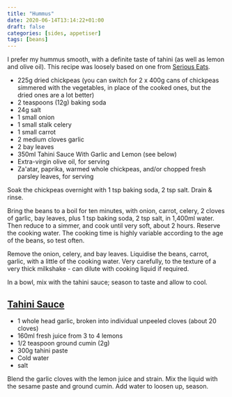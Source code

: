 ```yaml
---
title: "Hummus"
date: 2020-06-14T13:14:22+01:00
draft: false
categories: [sides, appetiser]
tags: [beans]
---
```


I prefer my hummus smooth, with a definite taste of tahini (as well as lemon and olive oil).  This recipe was loosely based on one from [Serious Eats](http://www.seriouseats.com/recipes/2016/03/israeli-style-extra-smooth-hummus-recipe.html).

- 225g dried chickpeas (you can switch for 2 x 400g cans of chickpeas simmered with the vegetables, in place of the cooked ones, but the dried ones are a lot better)
- 2 teaspoons (12g) baking soda
- 24g salt
- 1 small onion
- 1 small stalk celery
- 1 small carrot
- 2 medium cloves garlic
- 2 bay leaves
- 350ml Tahini Sauce With Garlic and Lemon (see below)
- Extra-virgin olive oil, for serving
- Za'atar, paprika, warmed whole chickpeas, and/or chopped fresh parsley leaves, for serving

Soak the chickpeas overnight with 1 tsp baking soda, 2 tsp salt.  Drain & rinse.

Bring the beans to a boil for ten minutes, with onion, carrot, celery, 2 cloves of garlic, bay leaves, plus 1 tsp baking soda, 2 tsp salt, in 1,400ml water. Then reduce to a simmer, and cook until very soft, about 2 hours. Reserve the cooking water. The cooking time is highly variable according to the age of the beans, so test often.

Remove the onion, celery, and bay leaves.  Liquidise the beans, carrot, garlic, with a little of the cooking water.  Very carefully, to the texture of a very thick milkshake - can dilute with cooking liquid if required.

In a bowl, mix with the tahini sauce; season to taste and allow to cool.

## [Tahini Sauce](http://www.seriouseats.com/recipes/2016/03/israeli-style-tahini-sauce-recipe.html)

- 1 whole head garlic, broken into individual unpeeled cloves (about 20 cloves)
- 160ml fresh juice from 3 to 4 lemons
- 1/2 teaspoon ground cumin (2g)
- 300g tahini paste
- Cold water
- salt

Blend the garlic cloves with the lemon juice and strain.  Mix the liquid with the sesame paste and ground cumin.  Add water to loosen up, season.
